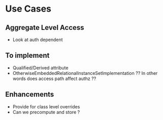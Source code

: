 # Use Cases 

## Aggregate Level Access 
- Look at auth dependent 

## To implement
- Qualified/Derived attribute
- OtherwiseEmbeddedRelationalInstanceSetImplementation ?? In other words does access path affect authz ??

## Enhancements 
- Provide for class level overrides
- Can we precompute and store ?

